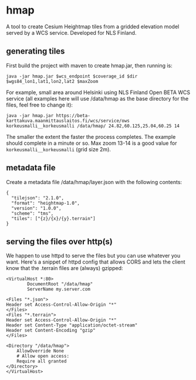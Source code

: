 # hmap

A tool to create Cesium Heightmap tiles from a gridded elevation model served by a WCS service. Developed for NLS Finland.

## generating tiles
First build the project with maven to create hmap.jar, then running is:
```
java -jar hmap.jar $wcs_endpoint $coverage_id $dir $wgs84_lon1,lat1,lon2,lat2 $maxZoom
```
For example, small area around Helsinki using NLS Finland Open BETA WCS service
(all examples here will use /data/hmap as the base directory for the files, feel free to change it):
```
java -jar hmap.jar https://beta-karttakuva.maanmittauslaitos.fi/wcs/service/ows korkeusmalli__korkeusmalli /data/hmap/ 24.82,60.125,25.04,60.25 14
```
The smaller the extent the faster the process completes. The example should complete in a minute or so. Max zoom 13-14 is a good value for `korkeusmalli__korkeusmalli` (grid size 2m).

## metadata file
Create a metadata file /data/hmap/layer.json with the following contents:
```
{
  "tilejson": "2.1.0",
  "format": "heightmap-1.0",
  "version": "1.0.0",
  "scheme": "tms",
  "tiles": ["{z}/{x}/{y}.terrain"]
}
```

## serving the files over http(s)
We happen to use httpd to serve the files but you can use whatever you want. Here's a snippet of httpd config that allows CORS and lets the client know that the .terrain files are (always) gzipped:
```
<VirtualHost *:80>
        DocumentRoot "/data/hmap"
        ServerName my.server.com

<Files "*.json">
Header set Access-Control-Allow-Origin "*"
</Files>
<Files "*.terrain">
Header set Access-Control-Allow-Origin "*"
Header set Content-Type "application/octet-stream"
Header set Content-Encoding "gzip"
</Files>

<Directory "/data/hmap">
    AllowOverride None
    # Allow open access:
    Require all granted
</Directory>
</VirtualHost>
```
